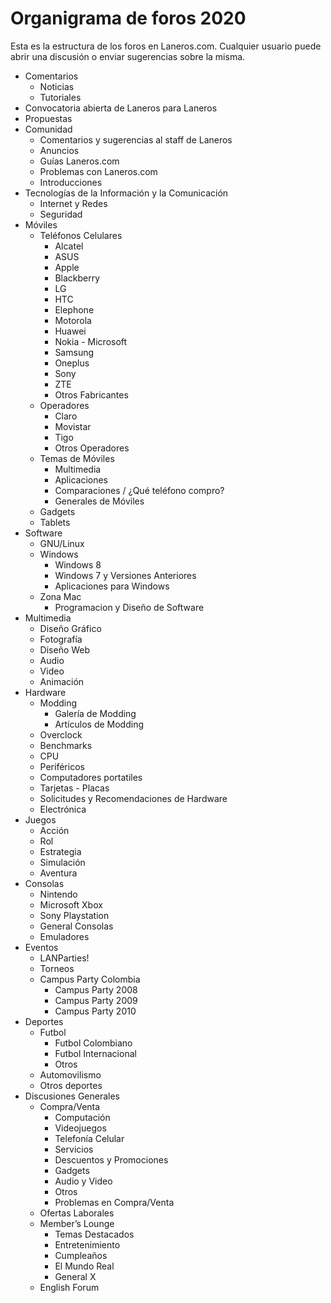 # Organigrama de foros 2020
Esta es la estructura de los foros en Laneros.com. Cualquier usuario puede abrir una discusión o enviar sugerencias sobre la misma.

* Comentarios
  * Noticias
  * Tutoriales
* Convocatoria abierta de Laneros para Laneros
 * Propuestas
* Comunidad
  * Comentarios y sugerencias al staff de Laneros
  * Anuncios
  * Guías Laneros.com
  * Problemas con Laneros.com
  * Introducciones
* Tecnologías de la Información y la Comunicación
  * Internet y Redes
  * Seguridad
* Móviles
  * Teléfonos Celulares
    * Alcatel
    * ASUS
    * Apple
    * Blackberry
    * LG
    * HTC
    * Elephone
    * Motorola
    * Huawei
    * Nokia - Microsoft
    * Samsung
    * Oneplus
    * Sony
    * ZTE
    * Otros Fabricantes
  * Operadores
    * Claro
    * Movistar
    * Tigo
    * Otros Operadores
  * Temas de Móviles
    * Multimedia
    * Aplicaciones
    * Comparaciones / ¿Qué teléfono compro?
    * Generales de Móviles
  * Gadgets
  * Tablets
* Software
  * GNU/Linux
  * Windows
    * Windows 8
    * Windows 7 y Versiones Anteriores
    * Aplicaciones para Windows
  * Zona Mac
    * Programacion y Diseño de Software
* Multimedia
  * Diseño Gráfico
  * Fotografía
  * Diseño Web
  * Audio
  * Video
  * Animación
* Hardware
  * Modding
    * Galería de Modding
    * Artículos de Modding
  * Overclock
  * Benchmarks
  * CPU
  * Periféricos
  * Computadores portatiles
  * Tarjetas - Placas
  * Solicitudes y Recomendaciones de Hardware
  * Electrónica
* Juegos
  * Acción
  * Rol
  * Estrategia
  * Simulación
  * Aventura
* Consolas
  * Nintendo
  * Microsoft Xbox
  * Sony Playstation
  * General Consolas
  * Emuladores
* Eventos
  * LANParties!
  * Torneos
  * Campus Party Colombia
    * Campus Party 2008
    * Campus Party 2009
    * Campus Party 2010
* Deportes
  * Futbol
    * Futbol Colombiano
    * Futbol Internacional
    * Otros
  * Automovilismo
  * Otros deportes
* Discusiones Generales
  * Compra/Venta
    * Computación
    * Videojuegos
    * Telefonía Celular
    * Servicios
    * Descuentos y Promociones
    * Gadgets
    * Audio y Video
    * Otros
    * Problemas en Compra/Venta
  * Ofertas Laborales
  * Member’s Lounge
    * Temas Destacados
    * Entretenimiento
    * Cumpleaños
    * El Mundo Real
    * General X
  * English Forum
